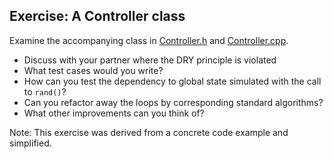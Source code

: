 ## Exercise: A Controller class

Examine the accompanying class in [Controller.h](Controller.h) and [Controller.cpp](Controller.cpp).

* Discuss with your partner where the DRY principle is violated
* What test cases would you write?
* How can you test the dependency to global state simulated with the call to `rand()`?
* Can you refactor away the loops by corresponding standard algorithms?
* What other improvements can you think of?

Note: This exercise was derived from a concrete code example and simplified.